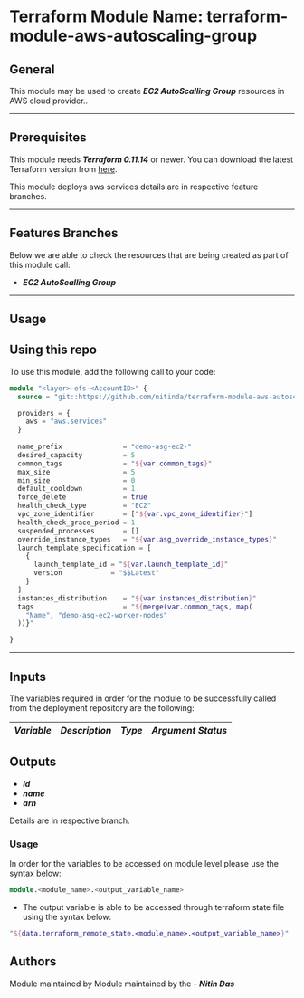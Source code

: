 # Terraform Module Name: terraform-module-aws-autoscaling-group


## General

This module may be used to create **_EC2 AutoScalling Group_** resources in AWS cloud provider..

---


## Prerequisites

This module needs **_Terraform 0.11.14_** or newer.
You can download the latest Terraform version from [here](https://www.terraform.io/downloads.html).

This module deploys aws services details are in respective feature branches.

---


## Features Branches

Below we are able to check the resources that are being created as part of this module call:

* **_EC2 AutoScalling Group_**


---

## Usage

## Using this repo

To use this module, add the following call to your code:

```tf
module "<layer>-efs-<AccountID>" {
  source = "git::https://github.com/nitinda/terraform-module-aws-autoscaling-group.git?ref=terraform-11/master"

  providers = {
    aws = "aws.services"
  }
  
  name_prefix               = "demo-asg-ec2-"
  desired_capacity          = 5
  common_tags               = "${var.common_tags}"
  max_size                  = 5
  min_size                  = 0
  default_cooldown          = 1
  force_delete              = true
  health_check_type         = "EC2"
  vpc_zone_identifier       = ["${var.vpc_zone_identifier}"]
  health_check_grace_period = 1
  suspended_processes       = []
  override_instance_types   = "${var.asg_override_instance_types}"
  launch_template_specification = [
    {
      launch_template_id = "${var.launch_template_id}"
      version            = "$$Latest"
    }
  ]
  instances_distribution    = "${var.instances_distribution}"
  tags                      = "${merge(var.common_tags, map(
    "Name", "demo-asg-ec2-worker-nodes"
  ))}"

}
```
---

## Inputs

The variables required in order for the module to be successfully called from the deployment repository are the following:


|**_Variable_** | **_Description_** | **_Type_** | **_Argument Status_** |
|:----|:----|-----:|-----:|




## Outputs

* **_id_**
* **_name_**
* **_arn_**


Details are in respective branch.


### Usage
In order for the variables to be accessed on module level please use the syntax below:

```tf
module.<module_name>.<output_variable_name>
```

- The output variable is able to be accessed through terraform state file using the syntax below:

```tf
"${data.terraform_remote_state.<module_name>.<output_variable_name>}"
```


## Authors
Module maintained by Module maintained by the - **_Nitin Das_**
